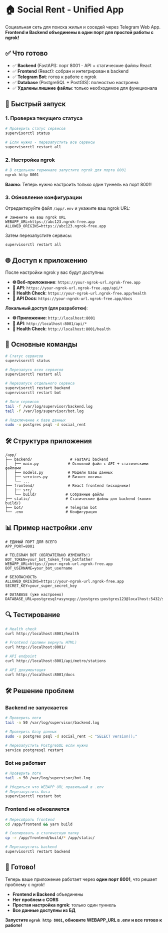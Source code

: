 # 🏠 Social Rent - Unified App

Социальная сеть для поиска жилья и соседей через Telegram Web App.
**Frontend и Backend объединены в один порт для простой работы с ngrok!**

## ✅ Что готово

- ✅ **Backend** (FastAPI): порт 8001 - API + статические файлы React
- ✅ **Frontend** (React): собран и интегрирован в backend
- ✅ **Telegram Bot**: готов к работе с ngrok
- ✅ **Database** (PostgreSQL + PostGIS): полностью настроена
- ✅ **Удалены лишние файлы**: только необходимое для функционала

## 🚀 Быстрый запуск

### 1. Проверка текущего статуса

```bash
# Проверить статус сервисов
supervisorctl status

# Если нужно - перезапустить все сервисы
supervisorctl restart all
```

### 2. Настройка ngrok

```bash
# В отдельном терминале запустите ngrok для порта 8001
ngrok http 8001
```

**Важно**: Теперь нужно настроить только один туннель на порт 8001!

### 3. Обновление конфигурации

Отредактируйте файл `/app/.env` и укажите ваш ngrok URL:

```env
# Замените на ваш ngrok URL
WEBAPP_URL=https://abc123.ngrok-free.app
ALLOWED_ORIGINS=https://abc123.ngrok-free.app
```

Затем перезапустите сервисы:
```bash
supervisorctl restart all
```

## 🌐 Доступ к приложению

После настройки ngrok у вас будут доступны:

- **🌐 Веб-приложение**: `https://your-ngrok-url.ngrok-free.app`
- **📱 API**: `https://your-ngrok-url.ngrok-free.app/api/*`
- **🏥 Health Check**: `https://your-ngrok-url.ngrok-free.app/health`
- **📖 API Docs**: `https://your-ngrok-url.ngrok-free.app/docs`

**Локальный доступ (для разработки)**:
- **🌐 Приложение**: `http://localhost:8001`
- **📱 API**: `http://localhost:8001/api/*` 
- **🏥 Health Check**: `http://localhost:8001/health`

## 🔧 Основные команды

```bash
# Статус сервисов
supervisorctl status

# Перезапуск всех сервисов
supervisorctl restart all

# Перезапуск отдельного сервиса
supervisorctl restart backend
supervisorctl restart bot

# Логи сервисов
tail -f /var/log/supervisor/backend.log
tail -f /var/log/supervisor/bot.log

# Подключение к базе данных
sudo -u postgres psql -d social_rent
```

## 🛠️ Структура приложения

```
/app/
├── backend/                 # FastAPI backend
│   ├── main.py             # Основной файл с API + статическими файлами
│   ├── models.py           # Модели базы данных
│   ├── services.py         # Бизнес логика
│   └── ...
├── frontend/               # React frontend (исходники)
│   ├── src/
│   └── build/             # Собранные файлы
├── static/                # Статические файлы для backend (копия build/)
├── bot/                   # Telegram bot
└── .env                   # Конфигурация
```

## 📊 Пример настройки .env

```env
# ЕДИНЫЙ ПОРТ ДЛЯ ВСЕГО
APP_PORT=8001

# TELEGRAM BOT (ОБЯЗАТЕЛЬНО ИЗМЕНИТЬ!)
BOT_TOKEN=your_bot_token_from_botfather
WEBAPP_URL=https://your-ngrok-url.ngrok-free.app
BOT_USERNAME=your_bot_username

# БЕЗОПАСНОСТЬ
ALLOWED_ORIGINS=https://your-ngrok-url.ngrok-free.app
SECRET_KEY=your_super_secret_key

# DATABASE (уже настроено)
DATABASE_URL=postgresql+asyncpg://postgres:postgres123@localhost:5432/social_rent
```

## 🔍 Тестирование

```bash
# Health check
curl http://localhost:8001/health

# Frontend (должен вернуть HTML)
curl http://localhost:8001/

# API endpoint
curl http://localhost:8001/api/metro/stations

# API документация
curl http://localhost:8001/docs
```

## 🛠️ Решение проблем

### Backend не запускается
```bash
# Проверить логи
tail -n 50 /var/log/supervisor/backend.log

# Проверить базу данных
sudo -u postgres psql -d social_rent -c "SELECT version();"

# Перезапустить PostgreSQL если нужно
service postgresql restart
```

### Bot не работает
```bash
# Проверить логи
tail -n 50 /var/log/supervisor/bot.log

# Убедиться что WEBAPP_URL правильный в .env
# Перезапустить бота
supervisorctl restart bot
```

### Frontend не обновляется
```bash
# Пересобрать frontend
cd /app/frontend && yarn build

# Скопировать в статическую папку
cp -r /app/frontend/build/* /app/static/

# Перезапустить backend
supervisorctl restart backend
```

## 🎉 Готово!

Теперь ваше приложение работает через **один порт 8001**, что решает проблему с ngrok! 

- **Frontend и Backend** объединены
- **Нет проблем с CORS**
- **Простая настройка ngrok**: только один туннель
- **Все данные доступны из БД**

**Запустите `ngrok http 8001`, обновите WEBAPP_URL в .env и все готово к работе!**